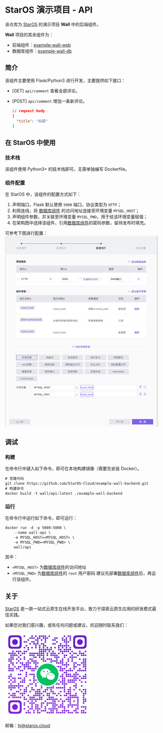 # StarOS 演示项目 - API

该仓库为 [StarOS](http://staros.cloud) 的演示项目 **Wall** 中的后端组件。

**Wall** 项目的其余组件为：
- 前端组件：[example-wall-web](https://github.com/StarOS-Cloud/example-wall-web)
- 数据库组件：[example-wall-db](https://github.com/StarOS-Cloud/example-wall-db)

## 简介
该组件主要使用 Flask/Python3 进行开发，主要提供如下接口：
- \[GET\] `api/comment`  查看全部评论。

- \[POST\] `api/comment`  增加一条新评论。
  ``` json
  // request body
  {
    "title": "标题"
  }
  ```

## 在 StarOS 中使用
### 技术栈
该组件使用 Python3+ 的技术栈即可，无需单独编写 Dockerfile。
### 组件配置
在 StarOS 中，该组件的配置方式如下：
1. 声明端口，Flask 默认使用 `5000` 端口，协议类型为 `HTTP`；
2. 利用连线，将 [数据库组件](https://github.com/StarOS-Cloud/example-wall-db)
的访问地址连接至环境变量 `MYSQL_HOST`；
3. 声明组件参数，并关联至环境变量 `MYSQL_PWD`，用于给该环境变量赋值；
4. 在架构图中选择该组件，引用[数据库组件](https://github.com/StarOS-Cloud/example-wall-db)的密码参数，留待发布时填充。

可参考下图进行配置：
![ScreenShots](./docs/image/screenshot1.png)

## 调试
### 构建

在命令行中键入如下命令，即可在本地构建镜像（需要先安装 Docker）。

``` shell
# 克隆代码
git clone https://github.com/StarOS-Cloud/example-wall-backend.git
# 构建命令
docker build -t wall/api:latest ./example-wall-backend
```

### 运行
在命令行中运行如下命令，即可运行：

``` shell
docker run -d -p 5000:5000 \
    --name wall-api \
    -e MYSQL_HOST=<MYSQL_HOST> \
    -e MYSQL_PWD=<MYSQL_PWD> \
    wall/api
```

其中：
- `<MYSQL_HOST>` 为[数据库组件](https://github.com/StarOS-Cloud/example-wall-db)的访问地址
- `<MYSQL_PWD>` 为[数据库组件](https://github.com/StarOS-Cloud/example-wall-db)的 `root` 用户密码
建议先部署[数据库组件](https://github.com/StarOS-Cloud/example-wall-db)后，再运行该组件。

## 关于
[StarOS](http://staros.cloud) 是一款一站式云原生在线开发平台，致力于探索云原生应用的研发模式最佳实践。

如果您对我们感兴趣，或有任何问题或建议，欢迎随时联系我们：

![微信](./docs/image/wechat.svg)

邮箱：[hi@staros.cloud](mailto://hi@staros.cloud)
